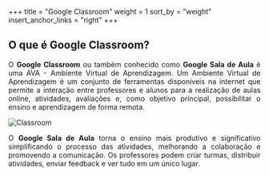 +++
title = "Google Classroom"
weight = 1
sort_by = "weight"
insert_anchor_links = "right"
+++

## O que é Google Classroom?

<p style='text-align: justify;'>
O <b>Google Classroom</b> ou também conhecido como <b>Google Sala de Aula</b> é uma AVA - Ambiente Virtual de Aprendizagem. Um Ambiente Virtual de Aprendizagem é um conjunto de ferramentas disponíveis na internet que permite a interação entre professores e alunos para a realização de aulas online, atividades, avaliações e, como objetivo principal, possibilitar o ensino e aprendizagem de forma remota.</p>


![Classroom](../classroom-logo.png#thumbnail "Classroom")

<p style='text-align: justify;'>
O <b>Google Sala de Aula</b> torna o ensino mais produtivo e significativo simplificando o processo das atividades, melhorando a colaboração e promovendo a comunicação. Os professores podem criar turmas, distribuir atividades, enviar feedback e ver tudo em um único lugar.</p>

